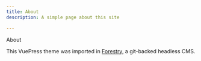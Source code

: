 ```yaml
---
title: About
description: A simple page about this site

---
```

About

This VuePress theme was imported in [Forestry](https:://forestry.io), a git-backed headless CMS.